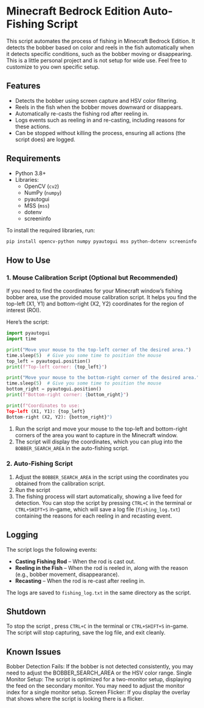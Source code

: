 
# Minecraft Bedrock Edition Auto-Fishing Script

This script automates the process of fishing in Minecraft Bedrock Edition. It detects the bobber based on color and reels in the fish automatically when it detects specific conditions, such as the bobber moving or disappearing. This is a little personal project and is not setup for wide use. Feel free to customize to you own specific setup.

## Features
- Detects the bobber using screen capture and HSV color filtering.
- Reels in the fish when the bobber moves downward or disappears.
- Automatically re-casts the fishing rod after reeling in.
- Logs events such as reeling in and re-casting, including reasons for these actions.
- Can be stopped without killing the process, ensuring all actions (the script does) are logged.

## Requirements
- Python 3.8+
- Libraries:
  - OpenCV (`cv2`)
  - NumPy (`numpy`)
  - pyautogui
  - MSS (`mss`)
  - dotenv
  - screeninfo

To install the required libraries, run:

```bash
pip install opencv-python numpy pyautogui mss python-dotenv screeninfo
```

## How to Use

### 1. **Mouse Calibration Script** (Optional but Recommended)
If you need to find the coordinates for your Minecraft window’s fishing bobber area, use the provided mouse calibration script. It helps you find the top-left (X1, Y1) and bottom-right (X2, Y2) coordinates for the region of interest (ROI).

Here’s the script:

```python
import pyautogui
import time

print("Move your mouse to the top-left corner of the desired area.")
time.sleep(5)  # Give you some time to position the mouse
top_left = pyautogui.position()
print(f"Top-left corner: {top_left}")

print("Move your mouse to the bottom-right corner of the desired area.")
time.sleep(5)  # Give you some time to position the mouse
bottom_right = pyautogui.position()
print(f"Bottom-right corner: {bottom_right}")

print(f"Coordinates to use:
Top-left (X1, Y1): {top_left}
Bottom-right (X2, Y2): {bottom_right}")
```

1. Run the script and move your mouse to the top-left and bottom-right corners of the area you want to capture in the Minecraft window.
2. The script will display the coordinates, which you can plug into the `BOBBER_SEARCH_AREA` in the auto-fishing script.

### 2. **Auto-Fishing Script**
1. Adjust the `BOBBER_SEARCH_AREA` in the script using the coordinates you obtained from the calibration script.
2. Run the script
3. The fishing process will start automatically, showing a live feed for detection. You can stop the script by pressing `CTRL+C` in the terminal or `CTRL+SHIFT+S` in-game, which will save a log file (`fishing_log.txt`) containing the reasons for each reeling in and recasting event.

## Logging
The script logs the following events:
- **Casting Fishing Rod** – When the rod is cast out.
- **Reeling in the Fish** – When the rod is reeled in, along with the reason (e.g., bobber movement, disappearance).
- **Recasting** – When the rod is re-cast after reeling in.

The logs are saved to `fishing_log.txt` in the same directory as the script.

## Shutdown
To stop the script , press `CTRL+C` in the terminal or `CTRL+SHIFT+S` in-game. The script will stop capturing, save the log file, and exit cleanly.

## Known Issues
Bobber Detection Fails: If the bobber is not detected consistently, you may need to adjust the BOBBER_SEARCH_AREA or the HSV color range.
Single Monitor Setup: The script is optimized for a two-monitor setup, displaying the feed on the secondary monitor. You may need to adjust the monitor index for a single monitor setup.
Screen Flicker: If you display the overlay that shows where the script is looking there is a flicker.

